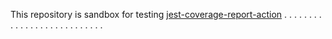 This repository is sandbox for testing [jest-coverage-report-action](https://github.com/ArtiomTr/jest-coverage-report-action)
.
.
.
.
.
.
.
.
.
.
.
.
.
.
.
.
.
.
.
.
.
.
.
.
.
.
.
